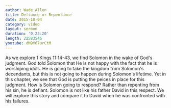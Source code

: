 ```yaml
---
author: Wade Allen
title: Defiance or Repentance
date: 2015-10-04
category: video
layout: sermon
duration: '0:23:20' 
length: 22583546
youtube: dM9V67urCtM
---
```


As we explore 1 Kings 11:14-43, we find Solomon in the wake of God's judgment. God told Solomon that He is not happy with the fact that he is worshiping idols. He is going to take the kingdom from Solomon's decendants, but this is not going to happen during Solomon's lifetime. Yet in this chapter, we see that God is putting the peices in place for this judgment. How is Solomon going to respond? Rather than repenting from his sin, he is defiant. Solomon is not like his father David in this respect. We will explore this story and compare it to David when he was confronted with his failures.
